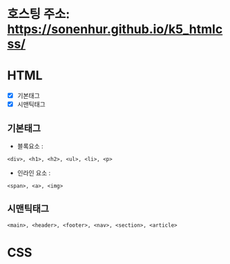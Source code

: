 # 호스팅 주소: https://sonenhur.github.io/k5_htmlcss/

# HTML
- [x] 기본태그
- [x] 시맨틱태그

## 기본태그
+ 블록요소 :
```
<div>, <h1>, <h2>, <ul>, <li>, <p>
```
+ 인라인 요소 :
```
<span>, <a>, <img>
```
## 시맨틱태그
```
<main>, <header>, <footer>, <nav>, <section>, <article>
```
# CSS
